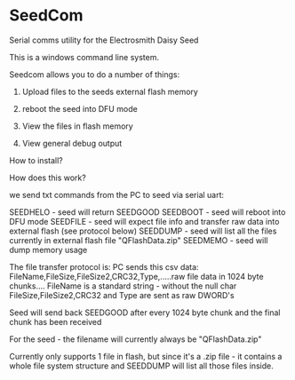 # SeedCom
Serial comms utility for the Electrosmith Daisy Seed

This is a windows command line system.

Seedcom allows you to do a number of things:

1) Upload files to the seeds external flash memory

2) reboot the seed into DFU mode

3) View the files in flash memory

4) View general debug output

How to install?

How does this work?

we send txt commands from the PC to seed via serial uart:

SEEDHELO - seed will return SEEDGOOD
SEEDBOOT - seed will reboot into DFU mode
SEEDFILE - seed will expect file info and transfer raw data into external flash (see protocol below)
SEEDDUMP - seed will list all the files currently in external flash file "QFlashData.zip"
SEEDMEMO - seed will dump memory usage

The file transfer protocol is:
	PC sends this csv data:
		FileName,FileSize,FileSize2,CRC32,Type,.....raw file data in 1024 byte chunks....
		FileName is a standard string - without the null char
  	FileSize,FileSize2,CRC32 and Type are sent as raw DWORD's

Seed will send back SEEDGOOD after every 1024 byte chunk and the final chunk has been received

For the seed - the filename will currently always be "QFlashData.zip"

Currently only supports 1 file in flash, but since it's a .zip file - it contains a whole file system structure
and SEEDDUMP will list all those files inside.
